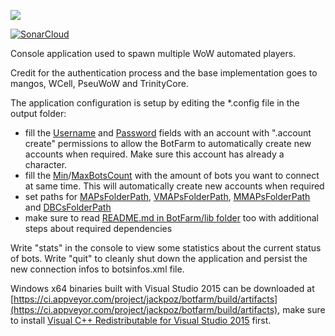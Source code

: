 [<image src="https://ci.appveyor.com/api/projects/status/7tdp1nrwatndex5r/branch/master?svg=true">](https://ci.appveyor.com/project/jackpoz/botfarm)

[![SonarCloud](https://sonarcloud.io/api/project_badges/measure?project=jackpoz_BotFarm&metric=alert_status)](https://sonarcloud.io/dashboard?id=jackpoz_BotFarm)

Console application used to spawn multiple WoW automated players.

Credit for the authentication process and the base implementation goes to mangos, WCell, PseuWoW and TrinityCore.

The application configuration is setup by editing the *.config file in the output folder:
- fill the [Username](BotFarm/App.config#L17) and [Password](BotFarm/App.config#L20) fields with an account with ".account create" permissions to allow the BotFarm to automatically create new accounts when required. Make sure this account has already a character.
- fill the [Min](BotFarm/App.config#L35)/[MaxBotsCount](BotFarm/App.config#L32) with the amount of bots you want to connect at same time. This will automatically create new accounts when required
- set paths for [MAPsFolderPath](BotFarm/App.config#L44), [VMAPsFolderPath](BotFarm/App.config#L41), [MMAPsFolderPath](BotFarm/App.config#L38) and [DBCsFolderPath](BotFarm/App.config#L47)
- make sure to read [README.md in BotFarm/lib folder](BotFarm/lib/README.md) too with additional steps about required dependencies

Write "stats" in the console to view some statistics about the current status of bots.
Write "quit" to cleanly shut down the application and persist the new connection infos to botsinfos.xml file.

Windows x64 binaries built with Visual Studio 2015 can be downloaded at [https://ci.appveyor.com/project/jackpoz/botfarm/build/artifacts](https://ci.appveyor.com/project/jackpoz/botfarm/build/artifacts), make sure to install [Visual C++ Redistributable for Visual Studio 2015](https://www.microsoft.com/en-US/download/details.aspx?id=48145) first.
